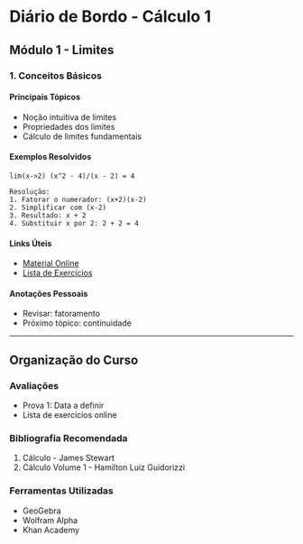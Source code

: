 # Diário de Bordo - Cálculo 1

## Módulo 1 - Limites

### 1. Conceitos Básicos

#### Principais Tópicos
- Noção intuitiva de limites
- Propriedades dos limites
- Cálculo de limites fundamentais

#### Exemplos Resolvidos
```
lim(x->2) (x^2 - 4)/(x - 2) = 4

Resolução:
1. Fatorar o numerador: (x+2)(x-2)
2. Simplificar com (x-2)
3. Resultado: x + 2
4. Substituir x por 2: 2 + 2 = 4
```

#### Links Úteis
- [Material Online](link_do_material)
- [Lista de Exercícios](link_dos_exercicios)

#### Anotações Pessoais
- Revisar: fatoramento
- Próximo tópico: continuidade

---

## Organização do Curso

### Avaliações
- Prova 1: Data a definir
- Lista de exercícios online

### Bibliografia Recomendada
1. Cálculo - James Stewart
2. Cálculo Volume 1 - Hamilton Luiz Guidorizzi

### Ferramentas Utilizadas
- GeoGebra
- Wolfram Alpha
- Khan Academy